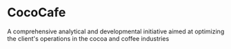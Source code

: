# CocoCafe
A comprehensive analytical and developmental initiative aimed at optimizing the client's operations in the cocoa and coffee industries
